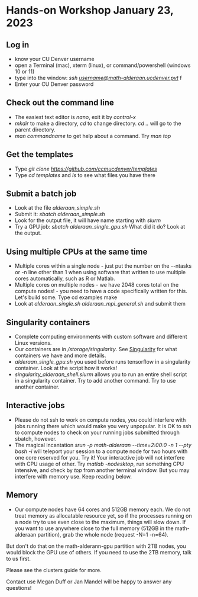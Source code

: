 # Hands-on Workshop January 23, 2023

## Log in
* know your CU Denver username
* open a Terminal (mac), xterm (linux), or command/powershell (windows 10 or 11) 
* type into the window: *ssh username@math-alderaan.ucdenver.pvt* f
* Enter your CU Denver password
    
## Check out the command line
* The easiest text editor is *nano*, exit it by *control-x*
* *mkdir* to make a directory, *cd* to change directory. *cd ..* will go to the parent directory.
* *man commandname* to get help about a command. Try *man top*

## Get the templates
* Type *git clone https://github.com/ccmucdenver/templates* 
* Type *cd templates* and *ls* to see what files you have there 

## Submit a batch job
* Look at the file *alderaan_simple.sh*
* Submit it: *sbatch alderaan_simple.sh*
* Look for the output file, it will have name starting with *slurm* 
* Try a GPU job: *sbatch alderaan_single_gpu.sh*  What did it do? Look at the output.

## Using multiple CPUs at the same time
* Multiple cores within a single node - just put the number on the --ntasks or -n line other than 1 when using software that written to use multiple cores automatically, such as R or Matlab.
* Multiple cores on multiple nodes - we have 2048 cores total on the compute nodes! - you need to have a code specifically written for this. Let's build some. Type 
    cd examples
    make
* Look at *alderaan_single.sh* *alderaan_mpi_general.sh* and submit them

## Singularity containers
* Complete computing environments with custom software and different Linux versions.
* Our containers are in */storage/singularity*. See [Singularity](../singularity/) for what containers we have and more details.
* *alderaan_single_gpu.sh* you used before runs tensorflow in a singularity container. Look at the script how it works!
* *singularity_alderaan_shell.slurm* allows you to run an entire shell script in a singularity container. Try to add another command. Try to use another container.

## Interactive jobs
* Please do not ssh to work on compute nodes, you could interfere with jobs running there which would make you very unpopular. It is OK to ssh to compute nodes to check on your running jobs submitted through sbatch, however.
* The magical incantation *srun -p math-alderaan --time=2:00:0 -n 1 --pty bash -i* will teleport your session to a compute node for two hours with one core reserved for you. Try it! Your interactive job will not interfere with CPU usage of other. Try *matlab -nodesktop*, run something CPU intensive, and check by *top* from another terminal window. But you may interfere with memory use. Keep reading below.

## Memory
* Our compute nodes have 64 cores and 512GB memory each. We do not treat memory as allocatable resource yet, so if the processes running on a node try to use even close to the maximum, things will slow down.  If you want to use anywhere close to the full memory (512GB in the math-alderaan partition), grab the whole node (request -N=1 -n=64). 

But don't do that on the math-alderann-gpu partition with 2TB nodes, you would block the GPU use of others. If you need to use the 2TB memory, talk to us first.

Please see the clusters guide for more.

Contact use Megan Duff or Jan Mandel will be happy to answer any questions!


